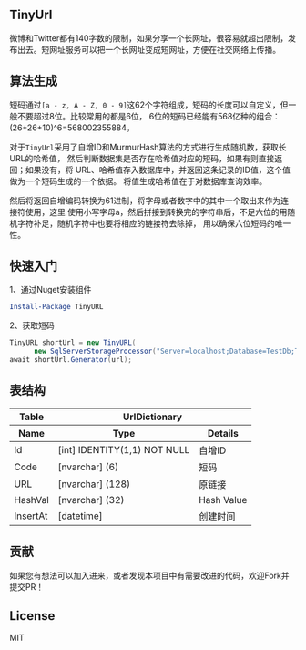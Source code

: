 ﻿## TinyUrl

微博和Twitter都有140字数的限制，如果分享一个长网址，很容易就超出限制，发布出去。短网址服务可以把一个长网址变成短网址，方便在社交网络上传播。

## 算法生成

短码通过`[a - z, A - Z, 0 - 9]`这62个字符组成，短码的长度可以自定义，但一般不要超过8位。比较常用的都是6位，
6位的短码已经能有568亿种的组合：(26+26+10)^6=568002355884。

对于`TinyUrl`采用了自增ID和MurmurHash算法的方式进行生成随机数，获取长URL的哈希值，
然后判断数据集是否存在哈希值对应的短码，如果有则直接返回；如果没有，将
URL、哈希值存入数据库中，并返回这条记录的ID值，这个值做为一个短码生成的一个依据。
将值生成哈希值在于对数据库查询效率。

然后将返回自增编码转换为61进制，将字母或者数字中的其中一个取出来作为连接符使用，这里
使用小写字母a，然后拼接到转换完的字符串后，不足六位的用随机字符补足，随机字符中也要将相应的链接符去除掉，
用以确保六位短码的唯一性。

## 快速入门

1、通过Nuget安装组件

```powershell
Install-Package TinyURL
```

2、获取短码

```csharp
TinyURL shortUrl = new TinyURL(
      new SqlServerStorageProcessor("Server=localhost;Database=TestDb;Trusted_Connection=True;"));
await shortUrl.Generator(url);
```

## 表结构

  <table> 
   <thead> 
    <tr> 
     <th>Table</th> 
     <th colspan="2">UrlDictionary</th> 
    </tr> 
    <tr> 
     <th>Name</th> 
     <th>Type</th> 
     <th>Details</th> 
    </tr> 
   </thead> 
   <tbody> 
    <tr> 
     <td>Id</td> 
     <td>[int] IDENTITY(1,1) NOT NULL</td> 
     <td>自增ID</td> 
    </tr> 
    <tr> 
     <td>Code</td> 
     <td>[nvarchar] (6)</td> 
     <td>短码</td> 
    </tr> 
    <tr> 
     <td>URL</td> 
     <td>[nvarchar] (128)</td> 
     <td>原链接</td> 
    </tr> 
    <tr> 
     <td>HashVal</td> 
     <td>[nvarchar] (32)</td> 
     <td>Hash Value</td> 
    </tr> 
    <tr> 
     <td>InsertAt</td> 
     <td>[datetime]</td> 
     <td>创建时间</td> 
    </tr> 
   </tbody> 
  </table>


## 贡献

如果您有想法可以加入进来，或者发现本项目中有需要改进的代码，欢迎Fork并提交PR！

## License

MIT